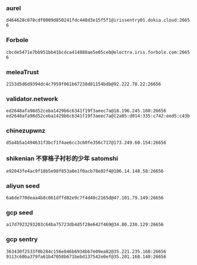### aurel
`d464628c078cdf0009d850241fdc448d3e15f5f1@irissentry01.dokia.cloud:26656`

### Forbole
`cbcde5471e7bb951bb41bcdca414888ae5e05ceb@electra.iris.forbole.com:26656`

### meleaTrust
`2153d5d6d9394dc4c7959f061b67238d81154bdb@92.222.78.22:26656`

### validator.network
```
ed2648afa98d52ceba1429b6c6341f19f3aeec7a@18.196.245.160:26656
ed2648afa98d52ceba1429b6c6341f19f3aeec7a@[2a05:d014:335:c742:eed5:c43b:4d54:f77e]:26656
```

### chinezupwnz
```
d5a4b5a1494631f3bcf1f4ae6cc3c60fe356c717@173.249.60.154:26656
```

### shikenian 不穿格子衬衫的少年 satomshi
```
e92043fe4ac9f18b5e98f853a0e1f0acb78e02f4@106.14.148.58:26656
```

### aliyun seed
```
6a6de770deaa4b8c061dffd82e9c7f4d40c2165d@47.101.79.149:26656
```
### gcp seed
```
a17d7923293203c64ba75723db4d5f28e642f469@34.80.238.129:26656
```
### gcp sentry
```
363430f2533f0b284c156e846b6934bb7e09ea82@35.221.235.168:26656
9113c60ba379fa61b47058b671bebd137542e0ef@35.201.168.140:26656
```
